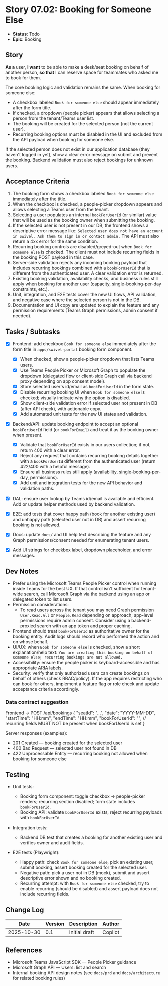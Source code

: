 # Story 07.02: Booking for Someone Else

- **Status**: Todo
- **Epic**: Booking

## Story

**As a** user,
**I want** to be able to make a desk/seat booking on behalf of another person,
**so that** I can reserve space for teammates who asked me to book for them.

The core booking logic and validation remains the same. When booking for someone else:
- A checkbox labeled `Book for someone else` should appear immediately after the form title.
- If checked, a dropdown (people picker) appears that allows selecting a person from the tenant/Teams user list.
- The booking will be created for the selected person (not the current user).
- Recurring booking options must be disabled in the UI and excluded from the API payload when booking for someone else.

If the selected person does not exist in our application database (they haven't logged in yet), show a clear error message on submit and prevent the booking. Backend validation must also reject bookings for unknown users.

## Acceptance Criteria

1. The booking form shows a checkbox labeled `Book for someone else` immediately after the title.
2. When the checkbox is checked, a people-picker dropdown appears and allows selecting a Teams user from the tenant.
3. Selecting a user populates an internal `bookForUserId` (or similar) value that will be used as the booking owner when submitting the booking.
4. If the selected user is not present in our DB, the frontend shows a descriptive error message like: `Selected user does not have an account in Swivel. Ask them to sign in or contact admin.` The API must also return a 4xx error for the same condition.
5. Recurring booking controls are disabled/greyed-out when `Book for someone else` is checked. The client must not include recurring fields in the booking POST payload in this case.
6. Server-side validation rejects any incoming booking payload that includes recurring bookings combined with a `bookForUserId` that is different from the authenticated user. A clear validation error is returned.
7. Existing booking validation, availability checks, and business rules still apply when booking for another user (capacity, single-booking-per-day constraints, etc.).
8. Unit, integration, and E2E tests cover the new UI flows, API validation, and negative case where the selected person is not in the DB.
9. Documentation and UI copy are updated to explain the feature and any permission requirements (Teams Graph permissions, admin consent if needed).

## Tasks / Subtasks

- [x] Frontend: add checkbox `Book for someone else` immediately after the form title in `apps/swivel-portal` booking form component.
  - [x] When checked, show a people-picker dropdown that lists Teams users.
  - [x] Use Teams People Picker or Microsoft Graph to populate the dropdown (delegated flow or client-side Graph call via backend proxy depending on app consent model).
  - [x] Store selected user's id/email as `bookForUserId` in the form state.
  - [x] Disable recurring booking UI when `Book for someone else` is checked; visually indicate why the option is disabled.
  - [x] Show client-side validation error if selected user not present in DB (after API check), with actionable copy.
  - [x] Add automated unit tests for the new UI states and validation.

- [x] Backend/API: update booking endpoint to accept an optional `bookForUserId` field (or `bookForEmail`) and treat it as the booking owner when present.
  - [x] Validate that `bookForUserId` exists in our users collection; if not, return 400 with a clear error.
  - [x] Reject any request that contains recurring booking details together with a `bookForUserId` different from the authenticated user (return 422/400 with a helpful message).
  - [x] Ensure all business rules still apply (availability, single-booking-per-day, permissions).
  - [x] Add unit and integration tests for the new API behavior and validation paths.

- [x] DAL: ensure user lookup by Teams id/email is available and efficient. Add or update helper methods used by backend validation.

- [x] E2E: add tests that cover happy path (book for another existing user) and unhappy path (selected user not in DB) and assert recurring booking is not allowed.

- [x] Docs: update `docs/` and UI help text describing the feature and any Graph permissions/consent needed for enumerating tenant users.

- [x] Add UI strings for checkbox label, dropdown placeholder, and error messages.

## Dev Notes

- Prefer using the Microsoft Teams People Picker control when running inside Teams for the best UX. If that control isn't sufficient for tenant-wide search, call Microsoft Graph via the backend using an app or delegated token to list users.
- Permission considerations:
  - To read users across the tenant you may need Graph permission `User.Read.All` or `People.Read` depending on approach; app-level permissions require admin consent. Consider using a backend-proxied search with an app token and proper caching.
- Frontend should treat `bookForUserId` as authoritative owner for the booking entity. Audit logs should record who performed the action and on whose behalf.
- UI/UX: when `Book for someone else` is checked, show a short explanation/help text: `You are creating this booking on behalf of someone else; recurring bookings are not allowed.`
- Accessibility: ensure the people picker is keyboard-accessible and has appropriate ARIA labels.
- Security: verify that only authorized users can create bookings on behalf of others (check RBAC/policy). If the app requires restricting who can book for others, implement a feature flag or role check and update acceptance criteria accordingly.

### Data contract suggestion

Frontend -> POST /api/bookings
{
  "seatId": "...",
  "date": "YYYY-MM-DD",
  "startTime": "HH:mm",
  "endTime": "HH:mm",
  "bookForUserId": "<optional-user-id-from-our-db-or-teams-id>",
  // recurring fields MUST NOT be present when bookForUserId is set
}

Server responses (examples):
- 201 Created — booking created for the selected user
- 400 Bad Request — selected user not found in DB
- 422 Unprocessable Entity — recurring booking not allowed when booking for someone else

## Testing

- Unit tests:
  - Booking form component: toggle checkbox -> people-picker renders; recurring section disabled; form state includes `bookForUserId`.
  - Booking API: validate `bookForUserId` exists, reject recurring payloads with `bookForUserId`.

- Integration tests:
  - Backend DB test that creates a booking for another existing user and verifies owner and audit fields.

- E2E tests (Playwright):
  - Happy path: check `Book for someone else`, pick an existing user, submit booking, assert booking created for the selected user.
  - Negative path: pick a user not in DB (mock), submit and assert descriptive error shown and no booking created.
  - Recurring attempt: with `Book for someone else` checked, try to enable recurring (should be disabled) and assert payload does not include recurring fields.

## Change Log

| Date       | Version | Description                  | Author  |
| ---------- | ------- | ---------------------------- | ------- |
| 2025-10-30 | 0.1     | Initial draft                | Copilot |

## References

- Microsoft Teams JavaScript SDK — People Picker guidance
- Microsoft Graph API — Users: list and search
- Internal booking API design notes (see `docs/prd` and `docs/architecture` for related booking rules)

